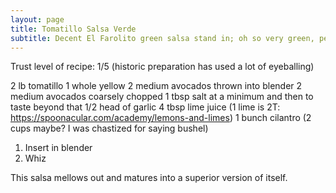 ```yaml
---
layout: page
title: Tomatillo Salsa Verde
subtitle: Decent El Farolito green salsa stand in; oh so very green, peeps aren't exaggerating the verdancy
---
```


Trust level of recipe: 1/5 (historic preparation has used a lot of eyeballing)

2 lb tomatillo
1 whole yellow
2 medium avocados thrown into blender
2 medium avocados coarsely chopped
1 tbsp salt at a minimum and then to taste beyond that
1/2 head of garlic
4 tbsp lime juice (1 lime is 2T: https://spoonacular.com/academy/lemons-and-limes)
1 bunch cilantro (2 cups maybe? I was chastized for saying bushel)

1. Insert in blender
2. Whiz

This salsa mellows out and matures into a superior version of itself.
